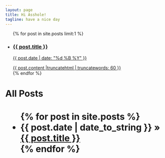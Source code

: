 ```yaml
---
layout: page
title: Hi Asshole!
tagline: have a nice day
---
```


<ul class="entries">
            {% for post in site.posts limit:1 %}
              <li>
                <a href="{{ post.url }}">
                <h3>{{ post.title }}</h3>
                <p class="blogdate">{{ post.date | date: "%d %B %Y" }}</p>
                <div>{{ post.content |truncatehtml | truncatewords: 60 }}</div>
                </a>
              </li>
            {% endfor %}
</ul>


<h1>All Posts<h1>
<ul class="posts">
  {% for post in site.posts %}
    <li><span>{{ post.date | date_to_string }}</span> &raquo; <a href="{{ BASE_PATH }}{{ post.url }}">{{ post.title }}</a></li>
  {% endfor %}
</ul>












